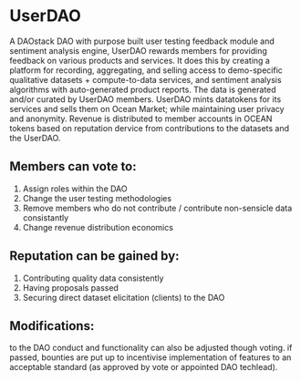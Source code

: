 # UserDAO
A DAOstack DAO with purpose built user testing feedback module and sentiment analysis engine, UserDAO rewards members for providing feedback on various products and services. It does this by creating a platform for recording, aggregating, and selling access to demo-specific qualitative datasets + compute-to-data services, and sentiment analysis algorithms with auto-generated product reports. The data is generated and/or curated by UserDAO members. UserDAO mints datatokens for its services and sells them on Ocean Market; while maintaining user privacy and anonymity. Revenue is distributed to member accounts in OCEAN tokens based on reputation dervice from contributions to the datasets and the UserDAO.

## Members can vote to:
1) Assign roles within the DAO 
2) Change the user testing methodologies 
3) Remove members who do not contribute / contribute non-sensicle data consistantly
4) Change revenue distribution economics

## Reputation can be gained by:
1) Contributing quality data consistently 
2) Having proposals passed 
3) Securing direct dataset elicitation (clients) to the DAO

## Modifications:
to the DAO conduct and functionality can also be adjusted though voting. if passed, bounties are put up to incentivise implementation of features to an acceptable standard (as approved by vote or appointed DAO techlead).
